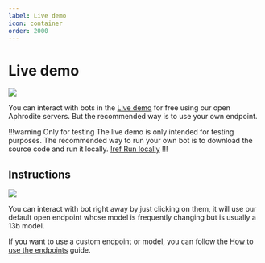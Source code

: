 ```yaml
---
label: Live demo
icon: container
order: 2000
---
```


# Live demo

![](/assets/live-demo.png)

You can interact with bots in the [Live demo](https://bots.miku.gg) for free using our open Aphrodite servers. But the recommended way is to use your own endpoint.

!!!warning Only for testing
The live demo is only intended for testing purposes. The recommended way to run your own bot is to download the source code and run it locally.
[!ref Run locally](/guides/run-local.md)
!!!

## Instructions

![](/assets/bot_directory.png)

You can interact with bot right away by just clicking on them, it will use our default open endpoint whose model is frequently changing but is usually a 13b model.

If you want to use a custom endpoint or model, you can follow the [How to use the endpoints](/guides/how-to-endpoints) guide.
